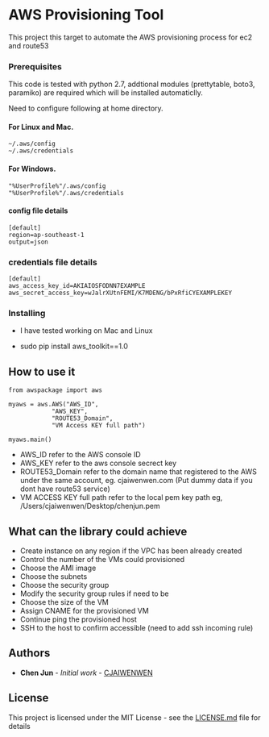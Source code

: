 # AWS Provisioning Tool

This project this target to automate the AWS provisioning process for ec2 and route53

### Prerequisites

This code is tested with python 2.7, addtional modules (prettytable, boto3, paramiko) are required which will be installed automaticlly.

Need to configure following at home directory.

#### For Linux and Mac.
```
~/.aws/config
~/.aws/credentials
```

#### For Windows.
```
"%UserProfile%"/.aws/config
"%UserProfile%"/.aws/credentials
```

#### config file details
```
[default]
region=ap-southeast-1
output=json
```
### credentials file details
```
[default]
aws_access_key_id=AKIAIOSFODNN7EXAMPLE
aws_secret_access_key=wJalrXUtnFEMI/K7MDENG/bPxRfiCYEXAMPLEKEY
```

### Installing

* I have tested working on Mac and Linux

* sudo pip install aws_toolkit==1.0

## How to use it

```
from awspackage import aws

myaws = aws.AWS("AWS_ID",
        	"AWS_KEY",
        	"ROUTE53_Domain",
        	"VM Access KEY full path")

myaws.main()

```

* AWS_ID refer to the AWS console ID
* AWS_KEY refer to the aws console secrect key
* ROUTE53_Domain refer to the domain name that registered to the AWS under the same account, eg. cjaiwenwen.com (Put dummy data if you dont have route53 service)
* VM ACCESS KEY full path refer to the local pem key path eg, /Users/cjaiwenwen/Desktop/chenjun.pem 

## What can the library could achieve

* Create instance on any region if the VPC has been already created
* Control the number of the VMs could provisioned
* Choose the AMI image
* Choose the subnets
* Choose the security group
* Modify the security group rules if need to be
* Choose the size of the VM
* Assign CNAME for the provisioned VM
* Continue ping the provisioned host
* SSH to the host to confirm accessible (need to add ssh incoming rule)


## Authors

* **Chen Jun** - *Initial work* - [CJAIWENWEN](https://github.com/cjaiwenwen)

## License

This project is licensed under the MIT License - see the [LICENSE.md](LICENSE.md) file for details






